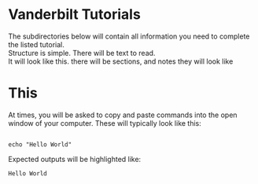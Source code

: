# Vanderbilt Tutorials

The subdirectories below will contain all information you need to complete the listed tutorial.  
Structure is simple.
There will be text to read.  
It will look like this. 
there will be sections, and notes they will look like

# This


At times, you will be asked to copy and paste commands into the open window of your computer.  These will typically look like this:

```

echo "Hello World"
```

Expected outputs will be highlighted like:

`Hello World`

